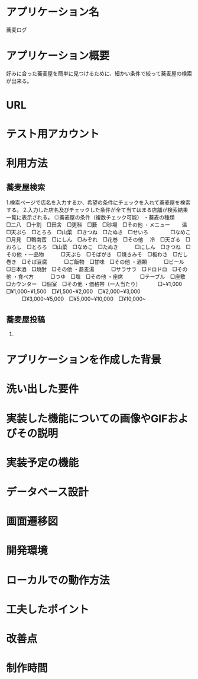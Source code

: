 # アプリケーション名
蕎麦ログ

# アプリケーション概要
好みに合った蕎麦屋を簡単に見つけるために、細かい条件で絞って蕎麦屋の検索が出来る。

# URL

# テスト用アカウント

# 利用方法
## 蕎麦屋検索
1.検索ページで店名を入力するか、希望の条件にチェックを入れて蕎麦屋を検索する。
2.入力した店名及びチェックした条件が全て当てはまる店舗が検索結果一覧に表示される。
◎蕎麦屋の条件（複数チェック可能）
・蕎麦の種類　
　　　□二八　□十割　□田舎　□更科　□藪　□砂場　□その他
・メニュー　
　温　□天ぷら　□とろろ　□山菜　□きつね　□たぬき　□せいろ　
　　　□なめこ　□月見　□鴨南蛮　□にしん　□みぞれ　□花巻　□その他
　冷　□天ざる　□おろし　□とろろ　□山菜　□なめこ　□たぬき
　　　□にしん　□きつね　□その他
・一品物
　　　□天ぷら　□そばがき　□焼きみそ　□板わさ　□だし巻き　□そば豆腐
　　　□ご飯物　□甘味　□その他
・酒類
　　　□ビール　□日本酒　□焼酎　□その他
・蕎麦湯
　　　□サラサラ　□ドロドロ　□その他
・食べ方
　　　□つゆ　□塩　□その他
・座席
　　　□テーブル　□座敷　□カウンター　□個室　□その他
・価格帯（一人当たり）
　　　□~¥1,000　□¥1,000~¥1,500　□¥1,500~¥2,000　□¥2,000~¥3,000
　　　□¥3,000~¥5,000　□¥5,000~¥10,000　□¥10,000~
## 蕎麦屋投稿
1.
# アプリケーションを作成した背景

# 洗い出した要件

# 実装した機能についての画像やGIFおよびその説明

# 実装予定の機能

# データベース設計

# 画面遷移図

# 開発環境

# ローカルでの動作方法

# 工夫したポイント

# 改善点

# 制作時間

